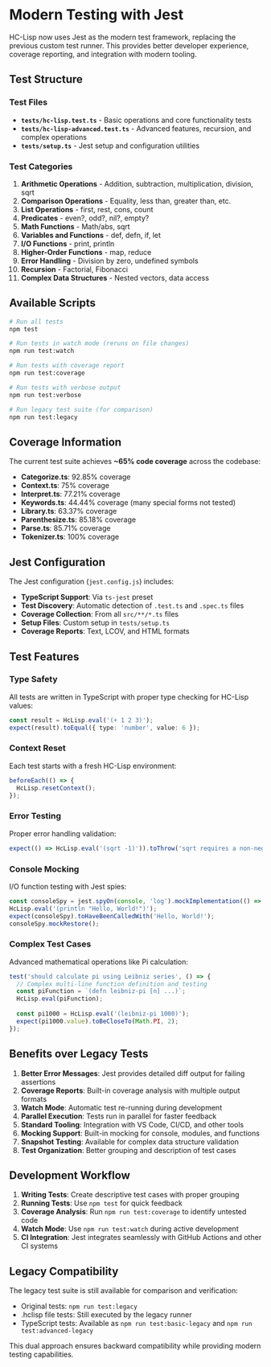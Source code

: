 # Modern Testing with Jest

HC-Lisp now uses Jest as the modern test framework, replacing the previous custom test runner. This provides better developer experience, coverage reporting, and integration with modern tooling.

## Test Structure

### Test Files

- **`tests/hc-lisp.test.ts`** - Basic operations and core functionality tests
- **`tests/hc-lisp-advanced.test.ts`** - Advanced features, recursion, and complex operations
- **`tests/setup.ts`** - Jest setup and configuration utilities

### Test Categories

1. **Arithmetic Operations** - Addition, subtraction, multiplication, division, sqrt
2. **Comparison Operations** - Equality, less than, greater than, etc.
3. **List Operations** - first, rest, cons, count
4. **Predicates** - even?, odd?, nil?, empty?
5. **Math Functions** - Math/abs, sqrt
6. **Variables and Functions** - def, defn, if, let
7. **I/O Functions** - print, println
8. **Higher-Order Functions** - map, reduce
9. **Error Handling** - Division by zero, undefined symbols
10. **Recursion** - Factorial, Fibonacci
11. **Complex Data Structures** - Nested vectors, data access

## Available Scripts

```bash
# Run all tests
npm test

# Run tests in watch mode (reruns on file changes)
npm run test:watch

# Run tests with coverage report
npm run test:coverage

# Run tests with verbose output
npm run test:verbose

# Run legacy test suite (for comparison)
npm run test:legacy
```

## Coverage Information

The current test suite achieves **~65% code coverage** across the codebase:

- **Categorize.ts**: 92.85% coverage
- **Context.ts**: 75% coverage
- **Interpret.ts**: 77.21% coverage
- **Keywords.ts**: 44.44% coverage (many special forms not tested)
- **Library.ts**: 63.37% coverage
- **Parenthesize.ts**: 85.18% coverage
- **Parse.ts**: 85.71% coverage
- **Tokenizer.ts**: 100% coverage

## Jest Configuration

The Jest configuration (`jest.config.js`) includes:

- **TypeScript Support**: Via `ts-jest` preset
- **Test Discovery**: Automatic detection of `.test.ts` and `.spec.ts` files
- **Coverage Collection**: From all `src/**/*.ts` files
- **Setup Files**: Custom setup in `tests/setup.ts`
- **Coverage Reports**: Text, LCOV, and HTML formats

## Test Features

### Type Safety
All tests are written in TypeScript with proper type checking for HC-Lisp values:

```typescript
const result = HcLisp.eval('(+ 1 2 3)');
expect(result).toEqual({ type: 'number', value: 6 });
```

### Context Reset
Each test starts with a fresh HC-Lisp environment:

```typescript
beforeEach(() => {
  HcLisp.resetContext();
});
```

### Error Testing
Proper error handling validation:

```typescript
expect(() => HcLisp.eval('(sqrt -1)')).toThrow('sqrt requires a non-negative number');
```

### Console Mocking
I/O function testing with Jest spies:

```typescript
const consoleSpy = jest.spyOn(console, 'log').mockImplementation(() => {});
HcLisp.eval('(println "Hello, World!")');
expect(consoleSpy).toHaveBeenCalledWith('Hello, World!');
consoleSpy.mockRestore();
```

### Complex Test Cases
Advanced mathematical operations like Pi calculation:

```typescript
test('should calculate pi using Leibniz series', () => {
  // Complex multi-line function definition and testing
  const piFunction = `(defn leibniz-pi [n] ...)`;
  HcLisp.eval(piFunction);
  
  const pi1000 = HcLisp.eval('(leibniz-pi 1000)');
  expect(pi1000.value).toBeCloseTo(Math.PI, 2);
});
```

## Benefits over Legacy Tests

1. **Better Error Messages**: Jest provides detailed diff output for failing assertions
2. **Coverage Reports**: Built-in coverage analysis with multiple output formats
3. **Watch Mode**: Automatic test re-running during development
4. **Parallel Execution**: Tests run in parallel for faster feedback
5. **Standard Tooling**: Integration with VS Code, CI/CD, and other tools
6. **Mocking Support**: Built-in mocking for console, modules, and functions
7. **Snapshot Testing**: Available for complex data structure validation
8. **Test Organization**: Better grouping and description of test cases

## Development Workflow

1. **Writing Tests**: Create descriptive test cases with proper grouping
2. **Running Tests**: Use `npm test` for quick feedback
3. **Coverage Analysis**: Run `npm run test:coverage` to identify untested code
4. **Watch Mode**: Use `npm run test:watch` during active development
5. **CI Integration**: Jest integrates seamlessly with GitHub Actions and other CI systems

## Legacy Compatibility

The legacy test suite is still available for comparison and verification:

- Original tests: `npm run test:legacy`
- .hclisp file tests: Still executed by the legacy runner
- TypeScript tests: Available as `npm run test:basic-legacy` and `npm run test:advanced-legacy`

This dual approach ensures backward compatibility while providing modern testing capabilities.




